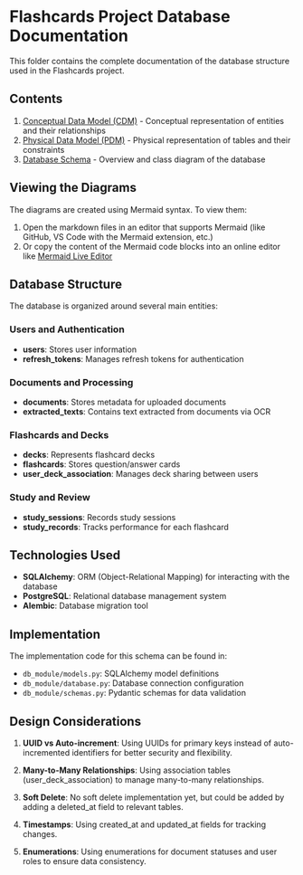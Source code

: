 # Flashcards Project Database Documentation

This folder contains the complete documentation of the database structure used in the Flashcards project.

## Contents

1. [Conceptual Data Model (CDM)](database_mcd.md) - Conceptual representation of entities and their relationships
2. [Physical Data Model (PDM)](database_mpd.md) - Physical representation of tables and their constraints
3. [Database Schema](database_schema.md) - Overview and class diagram of the database

## Viewing the Diagrams

The diagrams are created using Mermaid syntax. To view them:

1. Open the markdown files in an editor that supports Mermaid (like GitHub, VS Code with the Mermaid extension, etc.)
2. Or copy the content of the Mermaid code blocks into an online editor like [Mermaid Live Editor](https://mermaid.live/)

## Database Structure

The database is organized around several main entities:

### Users and Authentication
- **users**: Stores user information
- **refresh_tokens**: Manages refresh tokens for authentication

### Documents and Processing
- **documents**: Stores metadata for uploaded documents
- **extracted_texts**: Contains text extracted from documents via OCR

### Flashcards and Decks
- **decks**: Represents flashcard decks
- **flashcards**: Stores question/answer cards
- **user_deck_association**: Manages deck sharing between users

### Study and Review
- **study_sessions**: Records study sessions
- **study_records**: Tracks performance for each flashcard

## Technologies Used

- **SQLAlchemy**: ORM (Object-Relational Mapping) for interacting with the database
- **PostgreSQL**: Relational database management system
- **Alembic**: Database migration tool

## Implementation

The implementation code for this schema can be found in:
- `db_module/models.py`: SQLAlchemy model definitions
- `db_module/database.py`: Database connection configuration
- `db_module/schemas.py`: Pydantic schemas for data validation

## Design Considerations

1. **UUID vs Auto-increment**: Using UUIDs for primary keys instead of auto-incremented identifiers for better security and flexibility.

2. **Many-to-Many Relationships**: Using association tables (user_deck_association) to manage many-to-many relationships.

3. **Soft Delete**: No soft delete implementation yet, but could be added by adding a deleted_at field to relevant tables.

4. **Timestamps**: Using created_at and updated_at fields for tracking changes.

5. **Enumerations**: Using enumerations for document statuses and user roles to ensure data consistency.

